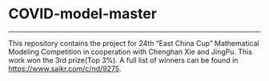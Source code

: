 # COVID-model-master
---
This repository contains the project for 24th “East China Cup” Mathematical Modeling Competition in cooperation with Chenghan Xie and JingPu. This work won the 3rd prize(Top 3%). A full list of winners can be found in https://www.saikr.com/c/nd/9275.
